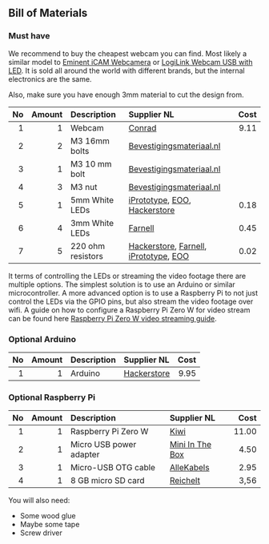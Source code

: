 ## Bill of Materials


### Must have

We recommend to buy the cheapest webcam you can find. Most likely a similar model to [Eminent iCAM Webcamera](http://tweakers.net/pricewatch/275640/eminent-icam-webcamera-met-microfoon-(em1089).html) or [LogiLink Webcam USB with LED](http://tweakers.net/pricewatch/275550/logilink-webcam-usb-with-led.html). It is sold all around the world with different brands, but the internal electronics are the same.

Also, make sure you have enough 3mm material to cut the design from.

|No|Amount|Description|Supplier NL|Cost|
| ------------: | ------------: | :------------ | :------------ | ------------: |
|1|1|Webcam|[Conrad](https://www.conrad.nl/p/logilink-ua0072-webcam-640-x-480-pix-klemhouder-990561)|9.11|
|2|2|M3 16mm bolts|[Bevestigingsmateriaal.nl](https://www.bevestigingsmateriaal.nl/bevestigingsmateriaal/bouten-schroeven/buitenzeskant-kop/tapbouten-din-933/din-933-rvs-a2)||
|3|1|M3 10 mm bolt|[Bevestigingsmateriaal.nl](https://www.bevestigingsmateriaal.nl/bevestigingsmateriaal/bouten-schroeven/buitenzeskant-kop/tapbouten-din-933/din-933-rvs-a2)||
|4|3|M3 nut|[Bevestigingsmateriaal.nl](https://www.bevestigingsmateriaal.nl/bevestigingsmateriaal/moeren/zeskantmoer-din-934/din-934-rvs-a2)||
|5|1|5mm White LEDs|[iPrototype](https://iprototype.nl/products/components/led-lcd/ledwit), [EOO](https://www.eoo-bv.nl/led-5-mm/9088-ml5fw13h.html), [Hackerstore](https://www.hackerstore.nl/Artikel/257)|0.18|
|6|4|3mm White LEDs|[Farnell](http://nl.farnell.com/multicomp/ovl-3321/led-3mm-bright-white-8cd/dp/1716696)|0.45|
|7|5|220 ohm resistors|[Hackerstore](https://www.hackerstore.nl/Artikel/478), [Farnell](http://nl.farnell.com/multicomp/mcf-0-25w-220r/resistor-carbon-film-220r-0-25w/dp/9339299?Ntt=9339299), [iPrototype](https://iprototype.nl/products/components/resistors/220R), [EOO](https://www.eoo-bv.nl/metaaloxide-3w/7085-metaalox-3w-220.html)|0.02|

It terms of controlling the LEDs or streaming the video footage there are multiple options. The simplest solution is to use an Arduino or similar microcontroller. A more advanced option is to use a Raspberry Pi to not just control the LEDs via the GPIO pins, but also stream the video footage over wifi. A guide on how to configure a Raspberry Pi Zero W for video stream can be found here [Raspberry Pi Zero W video streaming guide](/rpi-zero-w-video-streaming).

### Optional Arduino

|No|Amount|Description|Supplier NL|Cost|
| ------------: | ------------: | :------------ | :------------ | ------------: |
|1|1|Arduino|[Hackerstore](https://www.hackerstore.nl/Artikel/17)|9.95|

### Optional Raspberry Pi

|No|Amount|Description|Supplier NL|Cost|
| ------------: | ------------: | :------------ | :------------ | ------------: |
|1|1|Raspberry Pi Zero W|[Kiwi](https://www.kiwi-electronics.nl/raspberry-pi-zero-w)|11.00|
|2|1|Micro USB power adapter|[Mini In The Box](https://www.miniinthebox.com/nl/p/thuislader-draagbare-lader-telefoon-usb-oplader-europese-stekker-snellader-qc3-0-1-usb-poort-2a-ac-100v-240v_p6441178.html)|4.50|
|3|1|Micro-USB OTG cable|[AlleKabels](https://www.allekabels.nl/usb-otg-kabel/6300/1258217/usb-micro-otg-kabel.html)|2.95|
|4|1|8 GB micro SD card|[Reichelt](https://www.reichelt.nl/microsdhc-geheugenkaart-16gb-canvas-select-sdcs-16gb-p227499.html)|3,56|


You will also need:

* Some wood glue
* Maybe some tape
* Screw driver
